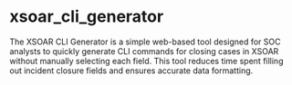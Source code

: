# xsoar_cli_generator
The XSOAR CLI Generator is a simple web-based tool designed for SOC analysts to quickly generate CLI commands for closing cases in XSOAR without manually selecting each field. This tool reduces time spent filling out incident closure fields and ensures accurate data formatting.
